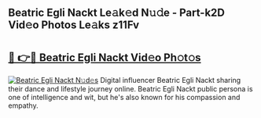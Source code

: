 ## Beatric Egli Nackt Le𝚊k𝚎d N𝚞𝚍e - Part-k2D Vid𝚎o Photos Le𝚊ks z11Fv

# <h2><a href="http://fb73mga.evod.top/?m=Beatric+Egli+Nackt">🔗 👉🔴 Beatric Egli Nackt Vid𝚎o Ph𝚘t𝚘s</a></h2>

[![Beatric Egli Nackt N𝚞d𝚎s](https://i.imgur.com/8V9OHl7.gif)](http://fb73mga.evod.top/?m=Beatric+Egli+Nackt)
Digital influencer Beatric Egli Nackt sharing their dance and lifestyle journey online. Beatric Egli Nackt public persona is one of intelligence and wit, but he's also known for his compassion and empathy. 
